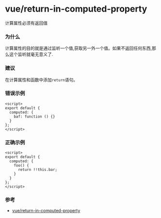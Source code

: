 # vue/return-in-computed-property

计算属性必须有返回值

### 为什么

计算属性的目的就是通过监听一个值,获取另一外一个值。如果不返回任何东西,那么这个监听就毫无意义了.

### 建议

在计算属性和函数中添加`return`语句。

### 错误示例

```vue
<script>
export default {
  computed: {
    baf: function () {}
  }
};
</script>
```

### 正确示例

```vue
<script>
export default {
  computed: {
    foo() {
      return !!this.bar;
    }
  }
};
</script>
```

### 参考

- [vue/return-in-computed-property](https://eslint.vuejs.org/rules/return-in-computed-property.html)
